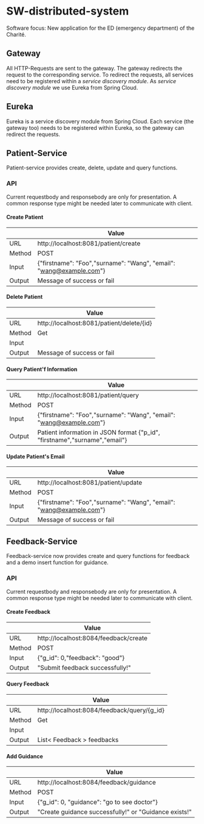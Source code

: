 
# SW-distributed-system

Software focus: New application for the ED (emergency department) of the Charité.

## Gateway
All HTTP-Requests are sent to the gateway. The gateway redirects the request to
the corresponding service. To redirect the requests, all services need to be registered
within a *service discovery module*. As *service discovery module* we use Eureka from
Spring Cloud.

## Eureka
Eureka is a service discovery module from Spring Cloud. Each service (the gateway too)
needs to be registered within Eureka, so the gateway can redirect the requests.

## Patient-Service
Patient-service provides create, delete, update and query functions.
### API
Current requestbody and responsebody are only for presentation. A common response type might be needed later to communicate with client.
#### Create Patient
| | Value |
| ----------- | ----------- |
| URL| http://localhost:8081/patient/create|
| Method| POST |
| Input | {"firstname": "Foo","surname": "Wang", "email": "wang@example.com"} |
| Output| Message of success or fail|
#### Delete Patient
| | Value |
| ----------- | ----------- |
| URL| http://localhost:8081/patient/delete/{id}|
| Method| Get |
| Input |  |
| Output| Message of success or fail|
#### Query Patient'f Information
| | Value |
| ----------- | ----------- |
| URL| http://localhost:8081/patient/query|
| Method| POST |
| Input | {"firstname": "Foo","surname": "Wang", "email": "wang@example.com"} |
| Output| Patient information in JSON format {"p_id", "firstname","surname","email"}|
#### Update Patient's Email
| | Value |
| ----------- | ----------- |
| URL| http://localhost:8081/patient/update|
| Method| POST |
| Input | {"firstname": "Foo","surname": "Wang", "email": "wang@example.com"} |
| Output| Message of success or fail|

## Feedback-Service
Feedback-service now provides create and query functions for feedback and a demo insert function for guidance.
### API
Current requestbody and responsebody are only for presentation. A common response type might be needed later to communicate with client.
#### Create Feedback
| | Value |
| ----------- | ----------- |
| URL| http://localhost:8084/feedback/create|
| Method| POST |
| Input | {"g_id": 0,"feedback": "good"} |
| Output| "Submit feedback successfully!" |
#### Query Feedback
| | Value |
| ----------- | ----------- |
| URL| http://localhost:8084/feedback/query/{g_id}|
| Method| Get |
| Input |  |
| Output| List< Feedback > feedbacks|
#### Add Guidance
| | Value |
| ----------- | ----------- |
| URL| http://localhost:8084/feedback/guidance |
| Method| POST |
| Input | {"g_id": 0, "guidance": "go to see doctor"} |
| Output| "Create guidance successfully!" or "Guidance exists!"|
